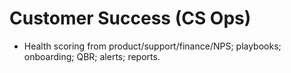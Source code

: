 # Customer Success (CS Ops)
- Health scoring from product/support/finance/NPS; playbooks; onboarding; QBR; alerts; reports.
